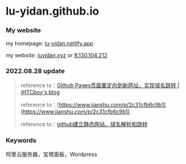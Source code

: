 # lu-yidan.github.io

### My website

my homepage: [lu-yidan.netlify.app](luyidan.netlify.app)

my website: [luyidan.xyz](luyidan.xyz) or [8.130.104.212](8.130.104.212)

### 2022.08.28 update

> reference to：[Github Pages页面重定向到新网址，实现域名跳转 | iHTCboy's blog](https://ihtcboy.com/2018/05/06/2018-05-06_Github_Pages页面重定向到新网址,实现域名跳转//)
>
> reference to：[https://www.jianshu.com/p/2c31cfb6c9b1](https://www.jianshu.com/p/2c31cfb6c9b1)
>
> reference to：[github建立静态网站，域名解析和跳转](https://blog.csdn.net/stay_zezo/article/details/108280995)

### Keywords

阿里云服务器，宝塔面板，Wordpress
